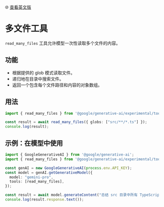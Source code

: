🌐 [查看英文版](../../../../docs/tools/multi-file.md)

# 多文件工具

`read_many_files` 工具允许模型一次性读取多个文件的内容。

## 功能

-   根据提供的 glob 模式读取文件。
-   递归地在目录中搜索文件。
-   返回一个包含每个文件路径和内容的对象数组。

## 用法

```typescript
import { read_many_files } from '@google/generative-ai/experimental/tools';

const result = await read_many_files({ globs: ["src/**/*.ts"] });
console.log(result);
```

## 示例：在模型中使用

```typescript
import { GoogleGenerativeAI } from '@google/generative-ai';
import { read_many_files } from '@google/generative-ai/experimental/tools';

const genAI = new GoogleGenerativeAI(process.env.API_KEY);
const model = genAI.getGenerativeModel({
  model: "gemini-pro",
  tools: [read_many_files],
});

const result = await model.generateContent("总结 src 目录中所有 TypeScript 文件的内容。");
console.log(result.response.text());
```